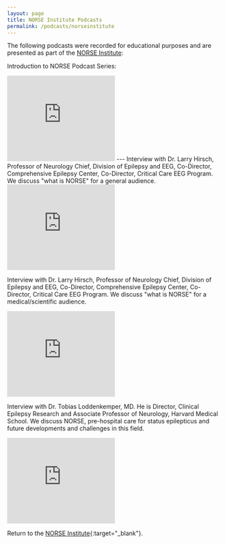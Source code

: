 ```yaml
---
layout: page
title: NORSE Institute Podcasts
permalink: /podcasts/norseinstitute
---
```


The following podcasts were recorded for educational purposes and are presented as part of the [NORSE Institute](http://http://www.norseinstitute.org/):

Introduction to NORSE Podcast Series:
<iframe width="50%" height="200" scrolling="no" frameborder="no" src="https://w.soundcloud.com/player/?url=https%3A//api.soundcloud.com/tracks/265043866&amp;color=00aabb&amp;auto_play=false&amp;hide_related=false&amp;show_comments=true&amp;show_user=true&amp;show_reposts=false&amp;visual=true"></iframe>
---
Interview with Dr. Larry Hirsch, Professor of Neurology Chief, Division of Epilepsy and EEG, Co-Director, Comprehensive Epilepsy Center, Co-Director, Critical Care EEG Program.
We discuss "what is NORSE" for a general audience.
<iframe width="50%" height="200" scrolling="no" frameborder="no" src="https://w.soundcloud.com/player/?url=https%3A//api.soundcloud.com/tracks/267142082&amp;color=%2300aabb&amp;auto_play=false&amp;hide_related=false&amp;show_comments=true&amp;show_user=true&amp;show_reposts=false&amp;visual=true"></iframe>

Interview with Dr. Larry Hirsch, Professor of Neurology Chief, Division of Epilepsy and EEG, Co-Director, Comprehensive Epilepsy Center, Co-Director, Critical Care EEG Program.
We discuss "what is NORSE" for a medical/scientific audience.
<iframe width="50%" height="200" scrolling="no" frameborder="no" src="https://w.soundcloud.com/player/?url=https%3A//api.soundcloud.com/tracks/267142828&amp;color=%2300aabb&amp;auto_play=false&amp;hide_related=false&amp;show_comments=true&amp;show_user=true&amp;show_reposts=false&amp;visual=true"></iframe>

Interview with Dr. Tobias Loddenkemper, MD. He is Director, Clinical Epilepsy Research and Associate Professor of Neurology, Harvard Medical School.
We discuss NORSE, pre-hospital care for status epilepticus and future developments and challenges in this field.
<iframe width="50%" height="200" scrolling="no" frameborder="no" src="https://w.soundcloud.com/player/?url=https%3A//api.soundcloud.com/tracks/342541757&amp;color=%2300aabb&amp;auto_play=false&amp;hide_related=false&amp;show_comments=true&amp;show_user=true&amp;show_reposts=false&amp;visual=true"></iframe>



Return to the [NORSE Institute](http://http://www.norseinstitute.org/){:target="_blank"}.
